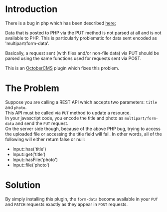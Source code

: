 # Introduction
There is a bug in php which has been described [here:](https://bugs.php.net/bug.php?id=55815)

Data that is posted to PHP via the PUT method is not parsed at all and is not 
available to PHP.
This is particularly problematic for data sent encoded as 'multipart/form-data'.

Basically, a request sent (with files and/or non-file data) via PUT should be 
parsed using the same functions used for requests sent via POST.

This is an [OctoberCMS](https://github.com/octobercms/october) plugin which fixes this problem. 

# The Problem
Suppose you are calling a REST API which accepts two parameters: `title` and `photo`.  
This API must be called via `PUT` method to update a resource.  
In your javascript code, you encode the title and photo as `multipart/form-data` and send the `PUT` request.  
On the server side though, because of the above PHP bug, trying to access the uploaded file or accessing the title field
will fail. In other words, all of the following will either return false or null:  

- Input::has('title')
- Input::get('title')
- Input::hasFile('photo') 
- Input::file('photo')

# Solution
By simply installing this plugin, the `form-data` become available in your `PUT` and `PATCH` requests exactly as they 
appear in `POST` requests.
